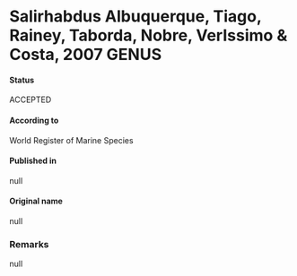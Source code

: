 Salirhabdus Albuquerque, Tiago, Rainey, Taborda, Nobre, VerIssimo & Costa, 2007 GENUS
=======

#### Status
ACCEPTED

#### According to
World Register of Marine Species

#### Published in
null

#### Original name
null

### Remarks
null
